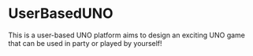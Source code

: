 # UserBasedUNO
This is a user-based UNO platform aims to design an exciting UNO game that can be used in party or played by yourself!
